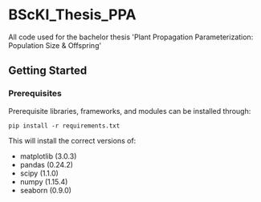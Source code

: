 # BScKI_Thesis_PPA
All code used for the bachelor thesis 'Plant Propagation Parameterization: Population Size &amp; Offspring'

## Getting Started

### Prerequisites

Prerequisite libraries, frameworks, and modules can be installed through:

```
pip install -r requirements.txt
```

This will install the correct versions of:
- matplotlib (3.0.3)
- pandas (0.24.2)
- scipy (1.1.0)
- numpy (1.15.4)
- seaborn (0.9.0)

